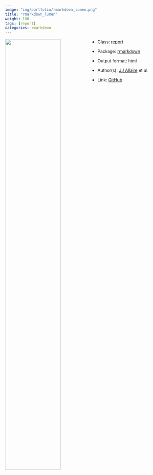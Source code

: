```yaml
---
image: "img/portfolio/rmarkdown_lumen.png"
title: "rmarkdown_lumen"
weight: 100
tags: [report]
categories: rmarkdown
---
```




<!--more-->

<p><a href="../../img/portfolio/rmarkdown_lumen.png"><img class = "jf-image-shadow" src="../../img/portfolio/rmarkdown_lumen.png" style="display: block; margin: auto;" width="60%"  align="left"></a></p>

- Class: [report](../../tags/report)
- Package: [rmarkdown](rmarkdown)
- Output format: html

- Author(s): [JJ Allaire](https://github.com/jjallaire) et al.
- Link: [GitHub](https://github.com/rstudio/rmarkdown)


